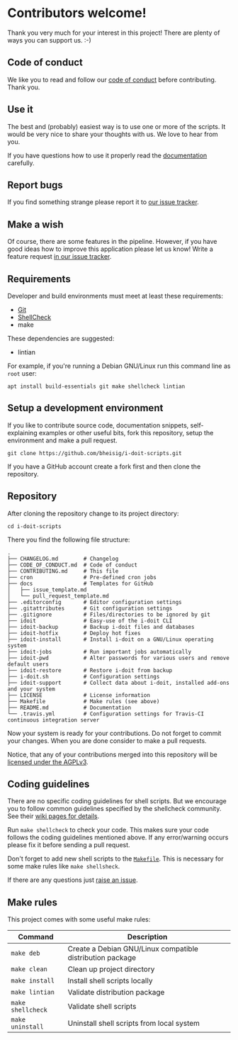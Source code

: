 # Contributors welcome!

Thank you very much for your interest in this project! There are plenty of ways you can support us. :-)

## Code of conduct

We like you to read and follow our [code of conduct](CODE_OF_CONDUCT.md) before contributing. Thank you.

## Use it

The best and (probably) easiest way is to use one or more of the scripts. It would be very nice to share your thoughts with us. We love to hear from you.

If you have questions how to use it properly read the [documentation](README.md) carefully.

## Report bugs

If you find something strange please report it to [our issue tracker](https://github.com/bheisig/i-doit-scripts/issues).

## Make a wish

Of course, there are some features in the pipeline. However, if you have good ideas how to improve this application please let us know! Write a feature request [in our issue tracker](https://github.com/bheisig/i-doit-scripts/issues).

## Requirements

Developer and build environments must meet at least these requirements:

-   [Git](https://git-scm.com/)
-   [ShellCheck](https://www.shellcheck.net/)
-   make

These dependencies are suggested:

-   lintian

For example, if you're running a Debian GNU/Linux run this command line as `root` user:

~~~ {.bash}
apt install build-essentials git make shellcheck lintian
~~~

## Setup a development environment

If you like to contribute source code, documentation snippets, self-explaining examples or other useful bits, fork this repository, setup the environment and make a pull request.

~~~ {.bash}
git clone https://github.com/bheisig/i-doit-scripts.git
~~~

If you have a GitHub account create a fork first and then clone the repository.

## Repository

After cloning the repository change to its project directory:

~~~ {.bash}
cd i-doit-scripts
~~~

There you find the following file structure:

~~~ {.bash}
.
├── CHANGELOG.md        # Changelog
├── CODE_OF_CONDUCT.md  # Code of conduct
├── CONTRIBUTING.md     # This file
├── cron                # Pre-defined cron jobs
├── docs                # Templates for GitHub
│   ├── issue_template.md
│   └── pull_request_template.md
├── .editorconfig       # Editor configuration settings
├── .gitattributes      # Git configuration settings
├── .gitignore          # Files/directories to be ignored by git
├── idoit               # Easy-use of the i-doit CLI
├── idoit-backup        # Backup i-doit files and databases
├── idoit-hotfix        # Deploy hot fixes
├── idoit-install       # Install i-doit on a GNU/Linux operating system
├── idoit-jobs          # Run important jobs automatically
├── idoit-pwd           # Alter passwords for various users and remove default users
├── idoit-restore       # Restore i-doit from backup
├── i-doit.sh           # Configuration settings
├── idoit-support       # Collect data about i-doit, installed add-ons and your system
├── LICENSE             # License information
├── Makefile            # Make rules (see above)
├── README.md           # Documentation
└── .travis.yml         # Configuration settings for Travis-CI continuous integration server
~~~

Now your system is ready for your contributions. Do not forget to commit your changes. When you are done consider to make a pull requests.

Notice, that any of your contributions merged into this repository will be [licensed under the AGPLv3](LICENSE).

## Coding guidelines

There are no specific coding guidelines for shell scripts. But we encourage you to follow common guidelines specified by the shellcheck community. See their [wiki pages for details](https://github.com/koalaman/shellcheck/wiki/Checks).

Run `make shellcheck` to check your code. This makes sure your code follows the coding guidelines mentioned above. If any error/warning occurs please fix it before sending a pull request.

Don't forget to add new shell scripts to the [`Makefile`](Makefile). This is necessary for some make rules like `make shellsheck`.

If there are any questions just [raise an issue](https://github.com/bheisig/i-doit-scripts/issues).

## Make rules

This project comes with some useful make rules:

| Command               | Description                                               |
| --------------------- | --------------------------------------------------------- |
| `make deb`            | Create a Debian GNU/Linux compatible distribution package |
| `make clean`          | Clean up project directory                                |
| `make install`        | Install shell scripts locally                             |
| `make lintian`        | Validate distribution package                             |
| `make shellcheck`     | Validate shell scripts                                    |
| `make uninstall`      | Uninstall shell scripts from local system                 |
